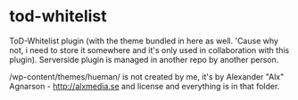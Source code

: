 # tod-whitelist
ToD-Whitelist plugin (with the theme bundled in here as well. 'Cause why not, i need to store it somewhere and it's only used in collaboration with this plugin).
Serverside plugin is managed in another repo by another person.

/wp-content/themes/hueman/ is not created by me, it's by Alexander "Alx" Agnarson - http://alxmedia.se and license and everything is in that folder.
